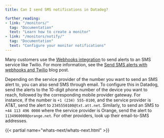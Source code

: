 ```yaml
---
title: Can I send SMS notifications in Datadog?

further_reading:
- link: "/monitors/"
  tag: "Documentation"
  text: "Learn how to create a monitor"
- link: "/monitors/notify/"
  tag: "Documentation"
  text: "Configure your monitor notifications"
---
```


Many customers use the [Webhooks integration][1] to send alerts to an SMS service like Twilio. For more information, see the [Send SMS alerts with webhooks and Twilio][2] blog post.

Depending on the service provider of the number you want to send an SMS alert to, you can also send SMS through email. To configure this in Datadog, send the alerts to the 10-digit phone number of the device you want to reach, followed by the corresponding mobile provider gateway. For instance, if the number is `+1 (234) 555-0100`, and the service provider is AT&T, send the alert to `2345550100@txt.att.net`. Similarly, to send an SMS to `+44 113 496 0000` where the service provider is Orange, send the alert to `1134960000@orange.net`. For other providers, look up their email-to-SMS addresses.

{{< partial name="whats-next/whats-next.html" >}}

[1]: /integrations/webhooks/
[2]: https://www.datadoghq.com/blog/send-alerts-sms-customizable-webhooks-twilio
